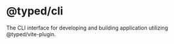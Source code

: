 # @typed/cli

The CLI interface for developing and building application utilizing @typed/vite-plugin.